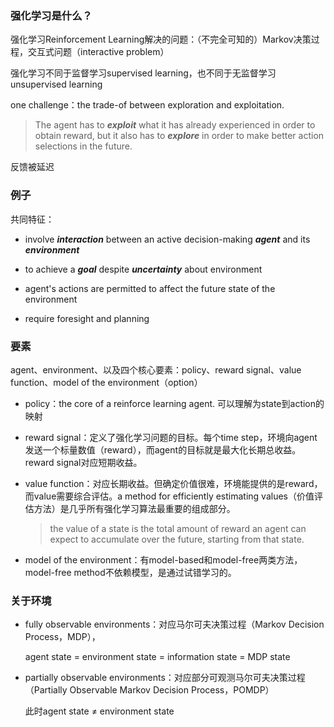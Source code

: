 ### 强化学习是什么？

强化学习Reinforcement Learning解决的问题：（不完全可知的）Markov决策过程，交互式问题（interactive problem）

强化学习不同于监督学习supervised learning，也不同于无监督学习unsupervised learning

one challenge：the trade-of between exploration and exploitation. 

> The agent has to ***exploit*** what it has already experienced in order to obtain reward, but it also has to ***explore*** in order to make better action selections in the future.   

反馈被延迟

### 例子

共同特征：

- involve ***interaction*** between an active decision-making ***agent*** and its ***environment***

- to achieve a ***goal*** despite ***uncertainty*** about environment
- agent's actions are permitted to affect the future state of the environment
- require foresight and planning

### 要素

agent、environment、以及四个核心要素：policy、reward signal、value function、model of the environment（option）

- policy：the core of a reinforce learning agent. 可以理解为state到action的映射

- reward signal：定义了强化学习问题的目标。每个time step，环境向agent发送一个标量数值（reward），而agent的目标就是最大化长期总收益。reward signal对应短期收益。

- value function：对应长期收益。但确定价值很难，环境能提供的是reward，而value需要综合评估。a
  method for efficiently estimating values（价值评估方法）是几乎所有强化学习算法最重要的组成部分。  

  > the value of a state is the total amount of reward an agent can expect to accumulate over the future, starting from that state.  

- model of the environment：有model-based和model-free两类方法，model-free method不依赖模型，是通过试错学习的。

### 关于环境

- fully observable environments：对应马尔可夫决策过程（Markov Decision Process，MDP），

  agent state = environment state = information state = MDP state

- partially observable environments：对应部分可观测马尔可夫决策过程（Partially Observable Markov Decision Process，POMDP）

  此时agent state $\ne$ environment state
  
  